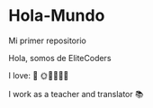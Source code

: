 # Hola-Mundo

Mi primer repositorio

Hola, somos de EliteCoders

I love: 🍨 🌞🌻🧘🐶📖

I work as a teacher and translator 📚
